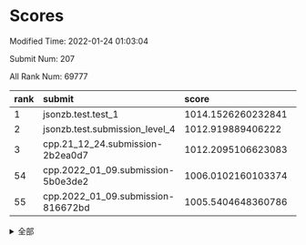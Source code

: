 # Scores

Modified Time: 2022-01-24 01:03:04

Submit Num: 207

All Rank Num: 69777

| rank |               submit               |       score        |       sigma        | pk_num |
| :--- | :--------------------------------- | :----------------- | :----------------- | :----- |
| 1    | jsonzb.test.test_1                 | 1014.1526260232841 | 0.8221486396860863 | 1345   |
| 2    | jsonzb.test.submission_level_4     | 1012.919889406222  | 0.8014609746307246 | 1346   |
| 3    | cpp.21_12_24.submission-2b2ea0d7   | 1012.2095106623083 | 0.7933427778677409 | 1347   |
| 54   | cpp.2022_01_09.submission-5b0e3de2 | 1006.0102160103374 | 0.724048785746327  | 1347   |
| 55   | cpp.2022_01_09.submission-816672bd | 1005.5404648360786 | 0.7167180630812293 | 1346   |


<details>
<summary>全部</summary>

| rank |                 submit                 |       score        |       sigma        | pk_num |
| :--- | :------------------------------------- | :----------------- | :----------------- | :----- |
| 1    | jsonzb.test.test_1                     | 1014.1526260232841 | 0.8221486396860863 | 1345   |
| 2    | jsonzb.test.submission_level_4         | 1012.919889406222  | 0.8014609746307246 | 1346   |
| 3    | cpp.21_12_24.submission-2b2ea0d7       | 1012.2095106623083 | 0.7933427778677409 | 1347   |
| 4    | gobigger.level_3.submission_level_3_38 | 1011.7212650570757 | 0.8021758611119091 | 1348   |
| 5    | gobigger.level_3.submission_level_3_41 | 1011.5915822811471 | 0.7886690964620007 | 1351   |
| 6    | gobigger.level_3.submission_level_3_28 | 1011.1928658623549 | 0.7607014558857196 | 1353   |
| 7    | gobigger.level_3.submission_level_3_46 | 1011.0379584782836 | 0.7516432153623676 | 1350   |
| 8    | gobigger.level_3.submission_level_3_48 | 1011.020720045844  | 0.7682759679244963 | 1346   |
| 9    | gobigger.level_3.submission_level_3_25 | 1011.0165014536817 | 0.7704152978097052 | 1353   |
| 10   | gobigger.level_3.submission_level_3_32 | 1010.9685661911379 | 0.7771430496130007 | 1351   |
| 11   | gobigger.level_3.submission_level_3_23 | 1010.8313050223766 | 0.7804402482000445 | 1345   |
| 12   | gobigger.level_3.submission_level_3_31 | 1010.7334583327126 | 0.7648444618799659 | 1343   |
| 13   | gobigger.level_3.submission_level_3_30 | 1010.723236559374  | 0.7844418475716252 | 1350   |
| 14   | gobigger.level_3.submission_level_3_16 | 1010.6744126072175 | 0.7492646830651651 | 1353   |
| 15   | gobigger.level_3.submission_level_3_49 | 1010.5803236507048 | 0.7648539150132871 | 1341   |
| 16   | gobigger.level_3.submission_level_3_24 | 1010.4122578094871 | 0.7603716831645481 | 1352   |
| 17   | gobigger.level_3.submission_level_3_19 | 1010.365338209358  | 0.7722871161990028 | 1348   |
| 18   | gobigger.level_3.submission_level_3_45 | 1010.332196922299  | 0.7662794129292482 | 1346   |
| 19   | gobigger.level_3.submission_level_3_40 | 1010.2980520633962 | 0.7779308766970221 | 1350   |
| 20   | gobigger.level_3.submission_level_3_2  | 1010.2834401378796 | 0.7513722223278642 | 1351   |
| 21   | gobigger.level_3.submission_level_3_27 | 1010.2715160524637 | 0.759073829212954  | 1345   |
| 22   | gobigger.level_3.submission_level_3_21 | 1010.2670419922935 | 0.7536460640117407 | 1350   |
| 23   | gobigger.level_3.submission_level_3_7  | 1010.2665791361005 | 0.7621728600063463 | 1347   |
| 24   | gobigger.level_3.submission_level_3_15 | 1010.236466807541  | 0.7828800732491545 | 1347   |
| 25   | gobigger.level_3.submission_level_3_26 | 1010.2205177639584 | 0.7525082321745147 | 1351   |
| 26   | gobigger.level_3.submission_level_3_42 | 1010.2027399068936 | 0.7655611924006065 | 1351   |
| 27   | gobigger.level_3.submission_level_3_6  | 1010.1417181650473 | 0.7633165956891883 | 1351   |
| 28   | gobigger.level_3.submission_level_3_4  | 1010.0690133262909 | 0.7658606935642308 | 1352   |
| 29   | gobigger.level_3.submission_level_3_3  | 1009.9974244213435 | 0.7590611464871692 | 1350   |
| 30   | gobigger.level_3.submission_level_3_36 | 1009.9757543131428 | 0.7400003072975427 | 1351   |
| 31   | gobigger.level_3.submission_level_3_20 | 1009.9072778464105 | 0.7768603551440834 | 1342   |
| 32   | gobigger.level_3.submission_level_3_1  | 1009.8977362426948 | 0.7722263896473319 | 1347   |
| 33   | gobigger.level_3.submission_level_3_9  | 1009.8613935690855 | 0.7508614426384974 | 1348   |
| 34   | gobigger.level_3.submission_level_3_37 | 1009.8600086604617 | 0.7605577616730538 | 1348   |
| 35   | gobigger.level_3.submission_level_3_8  | 1009.8227849945073 | 0.7465736452976524 | 1345   |
| 36   | gobigger.level_3.submission_level_3_17 | 1009.7221267513664 | 0.7521666224668381 | 1349   |
| 37   | gobigger.level_3.submission_level_3_47 | 1009.6597326827472 | 0.7434670778267012 | 1350   |
| 38   | gobigger.level_3.submission_level_3_29 | 1009.6170516048785 | 0.7529296392434897 | 1348   |
| 39   | gobigger.level_3.submission_level_3_10 | 1009.4048669758201 | 0.7470460043403719 | 1350   |
| 40   | gobigger.level_3.submission_level_3_13 | 1009.3296510845194 | 0.7688841235505827 | 1350   |
| 41   | gobigger.level_3.submission_level_3_33 | 1009.2751150852872 | 0.7518808562885961 | 1353   |
| 42   | gobigger.level_3.submission_level_3_12 | 1009.2205686207539 | 0.7502783483775043 | 1350   |
| 43   | gobigger.level_3.submission_level_3_5  | 1009.1708984852771 | 0.7600691928324677 | 1345   |
| 44   | gobigger.level_3.submission_level_3_22 | 1009.1422943641553 | 0.7540513464188179 | 1348   |
| 45   | gobigger.level_3.submission_level_3_39 | 1009.0679576150516 | 0.7723046995778886 | 1348   |
| 46   | gobigger.level_3.submission_level_3_14 | 1009.0138133173863 | 0.7402525298676469 | 1352   |
| 47   | gobigger.level_3.submission_level_3_43 | 1008.9308457676952 | 0.7486253428941474 | 1351   |
| 48   | gobigger.level_3.submission_level_3_44 | 1008.8640894771327 | 0.7428961913151181 | 1351   |
| 49   | gobigger.level_3.submission_level_3_18 | 1008.7672793485245 | 0.7388390356903604 | 1350   |
| 50   | gobigger.level_3.submission_level_3_35 | 1008.6942851077501 | 0.764299511082755  | 1349   |
| 51   | gobigger.level_3.submission_level_3_34 | 1008.6816122522256 | 0.7435469702970439 | 1349   |
| 52   | gobigger.level_3.submission_level_3_0  | 1008.5516506559796 | 0.7538797736783643 | 1341   |
| 53   | gobigger.level_3.submission_level_3_11 | 1007.8453456112626 | 0.7469423084200235 | 1347   |
| 54   | cpp.2022_01_09.submission-5b0e3de2     | 1006.0102160103374 | 0.724048785746327  | 1347   |
| 55   | cpp.2022_01_09.submission-816672bd     | 1005.5404648360786 | 0.7167180630812293 | 1346   |
| 56   | gobigger.level_1.submission_level_1_11 | 1004.8999408660527 | 0.7154793956685611 | 1350   |
| 57   | gobigger.level_1.submission_level_1_5  | 1004.7266268580801 | 0.7169976187582016 | 1348   |
| 58   | gobigger.level_1.submission_level_1_24 | 1004.4793219902002 | 0.7281795658973778 | 1348   |
| 59   | gobigger.level_1.submission_level_1_44 | 1004.2796492796647 | 0.7233497706243226 | 1350   |
| 60   | gobigger.level_1.submission_level_1_7  | 1004.1789468718265 | 0.7193739802521036 | 1347   |
| 61   | gobigger.level_1.submission_level_1_23 | 1004.1623211866485 | 0.7247059637899487 | 1348   |
| 62   | gobigger.level_1.submission_level_1_38 | 1004.0407510843299 | 0.7151236264159314 | 1353   |
| 63   | gobigger.level_1.submission_level_1_43 | 1003.9467970094303 | 0.7157384822795739 | 1354   |
| 64   | gobigger.level_1.submission_level_1_40 | 1003.9121180528064 | 0.7101920016198087 | 1346   |
| 65   | gobigger.level_1.submission_level_1_18 | 1003.8997241950674 | 0.7150833443884167 | 1345   |
| 66   | gobigger.level_1.submission_level_1_21 | 1003.8850077746678 | 0.7182398078912403 | 1348   |
| 67   | gobigger.level_1.submission_level_1_26 | 1003.8332438488472 | 0.727209796731358  | 1350   |
| 68   | gobigger.level_1.submission_level_1_1  | 1003.6830284977505 | 0.7145685461265948 | 1352   |
| 69   | gobigger.level_1.submission_level_1_35 | 1003.6133643961288 | 0.7191569936796771 | 1354   |
| 70   | gobigger.level_1.submission_level_1_3  | 1003.5867678033444 | 0.719261898506544  | 1347   |
| 71   | gobigger.level_1.submission_level_1_6  | 1003.5481953441612 | 0.7056366736845713 | 1349   |
| 72   | gobigger.level_1.submission_level_1_31 | 1003.5315444830857 | 0.7043140036706623 | 1348   |
| 73   | gobigger.level_1.submission_level_1_9  | 1003.4842060005321 | 0.7132338651455093 | 1346   |
| 74   | gobigger.level_1.submission_level_1_30 | 1003.4390180809287 | 0.7208255883536042 | 1347   |
| 75   | gobigger.level_1.submission_level_1_41 | 1003.421026752142  | 0.7285342953803995 | 1347   |
| 76   | gobigger.level_1.submission_level_1_19 | 1003.4174878788007 | 0.7065317427815051 | 1348   |
| 77   | gobigger.level_1.submission_level_1_15 | 1003.3497086204513 | 0.7255730990587301 | 1352   |
| 78   | gobigger.level_1.submission_level_1_34 | 1003.3317834379977 | 0.717536763352083  | 1351   |
| 79   | gobigger.level_1.submission_level_1_33 | 1003.2932464415337 | 0.7169197650591311 | 1349   |
| 80   | gobigger.level_1.submission_level_1_29 | 1003.1871982628645 | 0.7141543388997337 | 1343   |
| 81   | gobigger.level_1.submission_level_1_39 | 1003.155585552434  | 0.7172907020294782 | 1355   |
| 82   | gobigger.level_1.submission_level_1_16 | 1003.1278629763673 | 0.7138601388712932 | 1347   |
| 83   | gobigger.level_1.submission_level_1_13 | 1003.074065271775  | 0.7122005357175475 | 1350   |
| 84   | gobigger.level_1.submission_level_1_32 | 1003.0235164694656 | 0.7011558899418421 | 1347   |
| 85   | gobigger.level_1.submission_level_1_27 | 1003.0187505469346 | 0.7164193415956027 | 1350   |
| 86   | gobigger.level_1.submission_level_1_0  | 1002.9621371584235 | 0.7162225076101969 | 1348   |
| 87   | gobigger.level_1.submission_level_1_28 | 1002.9161527724406 | 0.717793586341029  | 1347   |
| 88   | gobigger.level_1.submission_level_1_49 | 1002.9139481688992 | 0.7126513928913102 | 1347   |
| 89   | gobigger.level_1.submission_level_1_37 | 1002.8770104173117 | 0.7268724311530936 | 1349   |
| 90   | gobigger.level_1.submission_level_1_47 | 1002.8547223033167 | 0.7182460973096839 | 1351   |
| 91   | gobigger.level_1.submission_level_1_25 | 1002.8349542404953 | 0.7094841833639053 | 1348   |
| 92   | gobigger.level_1.submission_level_1_17 | 1002.8143269418048 | 0.7083603976036625 | 1343   |
| 93   | gobigger.level_1.submission_level_1_4  | 1002.7515099888562 | 0.7144842281658045 | 1348   |
| 94   | gobigger.level_1.submission_level_1_20 | 1002.7487684536826 | 0.7018006260875851 | 1346   |
| 95   | gobigger.level_1.submission_level_1_2  | 1002.7116575580451 | 0.7115309889597333 | 1349   |
| 96   | gobigger.level_1.submission_level_1_46 | 1002.6281965769095 | 0.7051905368370573 | 1344   |
| 97   | gobigger.level_1.submission_level_1_36 | 1002.5396349244875 | 0.7148682590819324 | 1349   |
| 98   | gobigger.level_1.submission_level_1_48 | 1002.4579726605695 | 0.7149926132191357 | 1341   |
| 99   | gobigger.level_1.submission_level_1_42 | 1002.3608366331987 | 0.7092401239928735 | 1354   |
| 100  | gobigger.level_1.submission_level_1_45 | 1002.3601379491598 | 0.7075841879120921 | 1350   |
| 101  | gobigger.level_1.submission_level_1_14 | 1002.1849776701903 | 0.7146412116428363 | 1345   |
| 102  | gobigger.level_1.submission_level_1_22 | 1002.154098781968  | 0.7117070836972068 | 1353   |
| 103  | gobigger.level_1.submission_level_1_8  | 1002.1226837652758 | 0.7090970244291263 | 1346   |
| 104  | gobigger.level_1.submission_level_1_12 | 1001.9119619943101 | 0.7273694857455025 | 1349   |
| 105  | gobigger.level_1.submission_level_1_10 | 1001.91091152874   | 0.709603854744203  | 1343   |
| 106  | gobigger.random.submission_random_18   | 997.1847645878332  | 0.7107674333378557 | 1354   |
| 107  | gobigger.random.submission_random_14   | 996.9335397690653  | 0.6996299766782548 | 1351   |
| 108  | gobigger.random.submission_random_22   | 996.7917612503439  | 0.7186973164748064 | 1349   |
| 109  | gobigger.random.submission_random_5    | 996.7844037196674  | 0.712642966790857  | 1345   |
| 110  | gobigger.random.submission_random_1    | 996.6976496149748  | 0.7118448790622224 | 1346   |
| 111  | gobigger.random.submission_random_10   | 996.6388423738528  | 0.7033363971826166 | 1346   |
| 112  | gobigger.random.submission_random_15   | 996.4126623319281  | 0.7131659988114366 | 1350   |
| 113  | gobigger.random.submission_random_20   | 996.4093671854124  | 0.7163455048690323 | 1351   |
| 114  | gobigger.random.submission_random_44   | 996.3989978426857  | 0.7126559062333045 | 1345   |
| 115  | gobigger.random.submission_random_7    | 996.344901938009   | 0.7223092173399828 | 1352   |
| 116  | gobigger.random.submission_random_4    | 996.3077407065374  | 0.7096526756399023 | 1348   |
| 117  | gobigger.random.submission_random_49   | 996.3064523982948  | 0.7178541075382876 | 1353   |
| 118  | gobigger.random.submission_random_2    | 996.2922242006335  | 0.7040402760893316 | 1349   |
| 119  | gobigger.random.submission_random_42   | 996.2764345382715  | 0.6973668993682056 | 1345   |
| 120  | gobigger.random.submission_random_47   | 996.2372336211248  | 0.6965425691145002 | 1350   |
| 121  | gobigger.random.submission_random_8    | 996.1428112517285  | 0.7102360186713094 | 1350   |
| 122  | gobigger.random.submission_random_0    | 996.0749868157823  | 0.6993775374547126 | 1348   |
| 123  | gobigger.random.submission_random_45   | 996.0730811384996  | 0.7103866337045853 | 1350   |
| 124  | gobigger.random.submission_random_37   | 995.8838714634057  | 0.7120717966531386 | 1356   |
| 125  | gobigger.random.submission_random_43   | 995.8724427260363  | 0.7294060439471899 | 1346   |
| 126  | gobigger.random.submission_random_28   | 995.8624716532522  | 0.705114859292431  | 1349   |
| 127  | gobigger.random.submission_random_27   | 995.8493799930214  | 0.718812733926972  | 1347   |
| 128  | gobigger.random.submission_random_21   | 995.8325773127757  | 0.7038990392607928 | 1354   |
| 129  | gobigger.random.submission_random_9    | 995.7798317325899  | 0.712831527036254  | 1357   |
| 130  | gobigger.random.submission_random_46   | 995.7009031195249  | 0.7129897487561191 | 1352   |
| 131  | gobigger.random.submission_random_17   | 995.6737523967671  | 0.7329598789936871 | 1350   |
| 132  | gobigger.random.submission_random_13   | 995.6656665311452  | 0.7160470982284474 | 1343   |
| 133  | gobigger.random.submission_random_48   | 995.6521287881669  | 0.7078432632010664 | 1352   |
| 134  | gobigger.random.submission_random_29   | 995.6451181876063  | 0.7144122921769303 | 1347   |
| 135  | gobigger.random.submission_random_26   | 995.6225240026231  | 0.7208242202835485 | 1349   |
| 136  | gobigger.random.submission_random_38   | 995.5861193227444  | 0.7218212416127869 | 1348   |
| 137  | gobigger.random.submission_random_16   | 995.5789789868996  | 0.7127503521076655 | 1349   |
| 138  | gobigger.random.submission_random_6    | 995.553185805706   | 0.736486123740876  | 1347   |
| 139  | gobigger.random.submission_random_41   | 995.5485784895327  | 0.7152530300105824 | 1350   |
| 140  | gobigger.random.submission_random_24   | 995.5120077163823  | 0.7140287354218541 | 1346   |
| 141  | gobigger.random.submission_random_25   | 995.4888550458811  | 0.7078161945524531 | 1347   |
| 142  | gobigger.random.submission_random_39   | 995.2730783112546  | 0.7117863689478509 | 1352   |
| 143  | gobigger.random.submission_random_32   | 995.2037113723461  | 0.731367164062861  | 1345   |
| 144  | gobigger.random.submission_random_40   | 995.1577108377402  | 0.7027058292952372 | 1351   |
| 145  | gobigger.random.submission_random_31   | 995.1468688098946  | 0.7153839908833909 | 1349   |
| 146  | gobigger.random.submission_random_34   | 995.042386654027   | 0.7156444825881954 | 1349   |
| 147  | gobigger.random.submission_random_33   | 995.0055021237497  | 0.7167635407539162 | 1343   |
| 148  | gobigger.random.submission_random_30   | 994.9431505739839  | 0.7071851210313476 | 1350   |
| 149  | gobigger.random.submission_random_12   | 994.936815589602   | 0.7270759859802907 | 1348   |
| 150  | gobigger.random.submission_random_23   | 994.8392873672138  | 0.7066121153796476 | 1345   |
| 151  | gobigger.random.submission_random_36   | 994.7483380512034  | 0.7178016678738105 | 1344   |
| 152  | gobigger.random.submission_random_35   | 994.6464229406001  | 0.7182570822173744 | 1353   |
| 153  | gobigger.random.submission_random_19   | 994.5185784790139  | 0.7032892586823544 | 1346   |
| 154  | gobigger.random.submission_random_11   | 994.4665901592315  | 0.7087008661311727 | 1342   |
| 155  | gobigger.random.submission_random_3    | 994.3624725958829  | 0.7165488949009141 | 1337   |
| 156  | gobigger.level_2.submission_level_2_31 | 994.3497438984521  | 0.7422358435002886 | 1344   |
| 157  | gobigger.level_2.submission_level_2_25 | 993.8547080090208  | 0.7447757976629873 | 1350   |
| 158  | gobigger.level_2.submission_level_2_17 | 993.833089372483   | 0.7464615211994231 | 1350   |
| 159  | gobigger.level_2.submission_level_2_16 | 993.5121709787514  | 0.7377994343963865 | 1350   |
| 160  | gobigger.level_2.submission_level_2_48 | 993.4828974848228  | 0.747541670423166  | 1350   |
| 161  | gobigger.level_2.submission_level_2_12 | 993.0757275707356  | 0.7700721962457793 | 1344   |
| 162  | gobigger.level_2.submission_level_2_21 | 993.0453633051467  | 0.7433596037227252 | 1347   |
| 163  | gobigger.level_2.submission_level_2_49 | 993.0314194008014  | 0.7485789155416451 | 1351   |
| 164  | gobigger.level_2.submission_level_2_20 | 992.7767177524855  | 0.7383143748963517 | 1352   |
| 165  | gobigger.level_2.submission_level_2_30 | 992.7697539896757  | 0.7394089151628597 | 1346   |
| 166  | gobigger.level_2.submission_level_2_6  | 992.7132245894381  | 0.7449913280131033 | 1347   |
| 167  | gobigger.level_2.submission_level_2_13 | 992.6005258905965  | 0.7348152344685659 | 1348   |
| 168  | gobigger.level_2.submission_level_2_40 | 992.5683542187794  | 0.7409383205677695 | 1347   |
| 169  | gobigger.level_2.submission_level_2_28 | 992.5267986383859  | 0.7318830503882516 | 1346   |
| 170  | gobigger.level_2.submission_level_2_34 | 992.4359693384752  | 0.7419880802992043 | 1350   |
| 171  | gobigger.level_2.submission_level_2_41 | 992.4169599977745  | 0.7327902553084388 | 1351   |
| 172  | gobigger.level_2.submission_level_2_15 | 992.3446061992985  | 0.7399322568038026 | 1345   |
| 173  | gobigger.level_2.submission_level_2_14 | 992.3196669354046  | 0.76744083796682   | 1350   |
| 174  | gobigger.level_2.submission_level_2_27 | 992.303254052095   | 0.7443122319564446 | 1347   |
| 175  | gobigger.level_2.submission_level_2_47 | 992.2691135105257  | 0.7455034009606012 | 1346   |
| 176  | gobigger.level_2.submission_level_2_32 | 992.1492676662232  | 0.737681363509245  | 1346   |
| 177  | gobigger.level_2.submission_level_2_36 | 992.1131655629631  | 0.725872240332686  | 1352   |
| 178  | gobigger.level_2.submission_level_2_35 | 992.1131093768845  | 0.7366110337633528 | 1346   |
| 179  | gobigger.level_2.submission_level_2_2  | 992.0740542798064  | 0.7740542921575999 | 1351   |
| 180  | gobigger.level_2.submission_level_2_38 | 992.0285371872419  | 0.7410498898444177 | 1347   |
| 181  | gobigger.level_2.submission_level_2_26 | 992.0071199869476  | 0.7557674502623026 | 1348   |
| 182  | gobigger.level_2.submission_level_2_45 | 991.9971010842776  | 0.7641734469567155 | 1351   |
| 183  | gobigger.level_2.submission_level_2_37 | 991.9832666610429  | 0.7414619075946836 | 1349   |
| 184  | gobigger.level_2.submission_level_2_46 | 991.9441776910181  | 0.7559576448362437 | 1349   |
| 185  | gobigger.level_2.submission_level_2_18 | 991.9377079529235  | 0.751200424562332  | 1344   |
| 186  | gobigger.level_2.submission_level_2_22 | 991.7653385866842  | 0.7494142465402418 | 1343   |
| 187  | gobigger.level_2.submission_level_2_23 | 991.7551686727669  | 0.7560774457935051 | 1349   |
| 188  | gobigger.level_2.submission_level_2_1  | 991.7223507180771  | 0.7571328185312636 | 1351   |
| 189  | gobigger.level_2.submission_level_2_24 | 991.7208173139563  | 0.7475772743476167 | 1345   |
| 190  | gobigger.level_2.submission_level_2_42 | 991.7197977001808  | 0.7399729798237418 | 1347   |
| 191  | gobigger.level_2.submission_level_2_39 | 991.6884579383491  | 0.7473238650382872 | 1353   |
| 192  | gobigger.level_2.submission_level_2_3  | 991.6698162526405  | 0.7517431128049211 | 1348   |
| 193  | gobigger.level_2.submission_level_2_44 | 991.6077996265035  | 0.7307967708086915 | 1354   |
| 194  | gobigger.level_2.submission_level_2_4  | 991.5465050321313  | 0.7401687493503941 | 1344   |
| 195  | gobigger.level_2.submission_level_2_10 | 991.5125495219506  | 0.7440033038816243 | 1352   |
| 196  | gobigger.level_2.submission_level_2_9  | 991.4797529328491  | 0.757755430441139  | 1344   |
| 197  | gobigger.level_2.submission_level_2_19 | 991.4578579701181  | 0.7641257939422641 | 1353   |
| 198  | gobigger.level_2.submission_level_2_5  | 991.381035671295   | 0.7630393730688008 | 1346   |
| 199  | gobigger.level_2.submission_level_2_29 | 991.207775206704   | 0.7633901466413954 | 1348   |
| 200  | gobigger.level_2.submission_level_2_8  | 991.1073357122282  | 0.7677211142510951 | 1346   |
| 201  | gobigger.level_2.submission_level_2_0  | 990.8234162225447  | 0.7539573145678905 | 1343   |
| 202  | gobigger.level_2.submission_level_2_7  | 990.7850994316717  | 0.7498341118247966 | 1345   |
| 203  | gobigger.level_2.submission_level_2_43 | 990.5377624506496  | 0.7703988093461371 | 1355   |
| 204  | gobigger.level_2.submission_level_2_33 | 989.8511367190465  | 0.778767270678624  | 1351   |
| 205  | gobigger.level_2.submission_level_2_11 | 989.3787372102736  | 0.7681782811073837 | 1344   |
| 206  | gobigger.none.submission_none_1        | 978.2396264057642  | 1.2838140626978147 | 1344   |
| 207  | gobigger.none.submission_none_0        | 974.8884408060534  | 1.530696143385287  | 1350   |

</details>